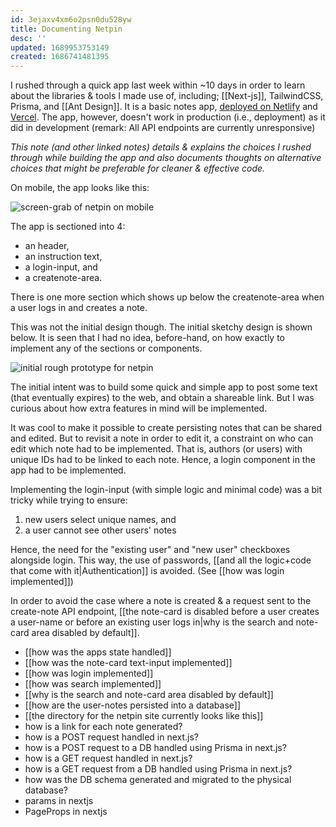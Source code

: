 ```yaml
---
id: 3ejaxv4xm6o2psn0du528yw
title: Documenting Netpin
desc: ''
updated: 1689953753149
created: 1686741481395
---
```


I rushed through a quick app last week within ~10 days in order to learn about the libraries & tools I made use of, including; [[Next-js]], TailwindCSS, Prisma, and [[Ant Design]]. It is a basic notes app, [deployed on Netlify](https://netpin.netlify.app/) and [Vercel](https://netpin-0-1-1.vercel.app/). The app, however, doesn't work in production (i.e., deployment) as it did in development (remark: All API endpoints are currently unresponsive)

_This note (and other linked notes) details & explains the choices I rushed through while building the app and also documents thoughts on alternative choices that might be preferable for cleaner & effective code._

On mobile, the app looks like this:  

![screen-grab of netpin on mobile](/assets/images/image.png)  

The app is sectioned into 4:
- an header,
- an instruction text,
- a login-input, and
- a createnote-area.  

There is one more section which shows up below the createnote-area when a user logs in and creates a note.  

This was not the initial design though. The initial sketchy design is shown below. It is seen that I had no idea, before-hand, on how exactly to implement any of the sections or components.  

![initial rough prototype for netpin](/assets/images/image-1.png)

The initial intent was to build some quick and simple app to post some text (that eventually expires) to the web, and obtain a shareable link. But I was curious about how extra features in mind will be implemented.

It was cool to make it possible to create persisting notes that can be shared and edited. But to revisit a note in order to edit it, a constraint on who can edit which note had to be implemented. That is, authors (or users) with unique IDs had to be linked to each note. Hence, a login component in the app had to be implemented.

Implementing the login-input (with simple logic and minimal code) was a bit tricky while trying to ensure:  
1. new users select unique names, and  
2. a user cannot see other users' notes  

Hence, the need for the "existing user" and "new user" checkboxes alongside login. This way, the use of passwords, [[and all the logic+code that come with it|Authentication]] is avoided. (See [[how was login implemented]])

In order to avoid the case where a note is created & a request sent to the create-note API endpoint, [[the note-card is disabled before a user creates a user-name or before an existing user logs in|why is the search and note-card area disabled by default]].

- [[how was the apps state handled]]
- [[how was the note-card text-input implemented]]
- [[how was login implemented]]
- [[how was search implemented]]
- [[why is the search and note-card area disabled by default]]
- [[how are the user-notes persisted into a database]]
- [[the directory for the netpin site currently looks like this]]
- how is a link for each note generated?
- how is a POST request handled in next.js?  
- how is a POST request to a DB handled using Prisma in next.js?  
- how is a GET request handled in next.js?  
- how is a GET request from a DB handled using Prisma in next.js?  
- how was the DB schema generated and migrated to the physical database?
- params in nextjs
- PageProps in nextjs

